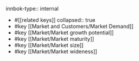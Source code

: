 innbok-type:: internal
- #[[related keys]]
collapsed:: true
- #key [[Market and Customers/Market Demand]]
- #key [[Market/Market growth potential]]
- #key [[Market/Market maturity]]
- #key [[Market/Market size]]
- #key [[Market/Market wideness]]









